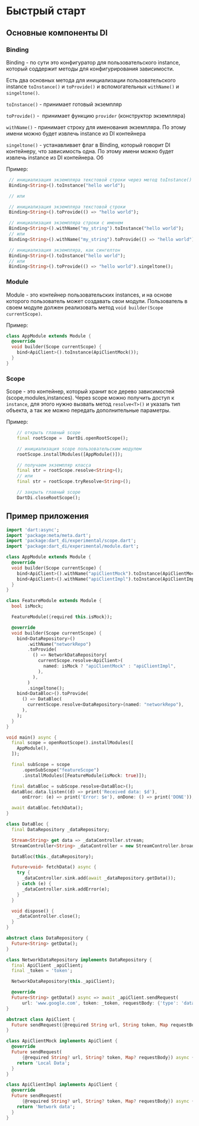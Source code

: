 # Быстрый старт

## Основные компоненты DI


### Binding

Binding - по сути это конфигуратор  для  пользовательского instance, который соддержит методы для конфигурирования зависимости.

Есть два основных метода для инициализации пользовательского instance `toInstance()` и `toProvide()` и вспомогательных `withName()` и `singeltone()`.

`toInstance()` - принимает готовый экземпляр

`toProvide()` -  принимает функцию `provider` (конструктор экземпляра)

`withName()` - принимает строку для именования экземпляра. По этому имени можно будет извлечь instance из  DI контейнера

`singeltone()` -  устанавливает флаг в Binding, который говорит DI контейнеру, что зависимость одна. По этому имени можно будет извлечь instance из  DI контейнера. Об

Пример:

```dart
 // инициализация экземпляра текстовой строки через метод toInstance()
 Binding<String>().toInstance("hello world");

 // или

 // инициализация экземпляра текстовой строки
 Binding<String>().toProvide(() => "hello world");

 // инициализация экземпляра строки с именем
 Binding<String>().withName("my_string").toInstance("hello world");
 // или
 Binding<String>().withName("my_string").toProvide(() => "hello world");

 // инициализация экземпляра, как сингелтон
 Binding<String>().toInstance("hello world");
 // или
 Binding<String>().toProvide(() => "hello world").singeltone();

```

### Module

Module - это контейнер пользовательских instances, и на основе которого пользователь может создавать свои модули. Пользователь в своем модуле должен реализовать метод `void builder(Scope currentScope)`.


Пример:

```dart
class AppModule extends Module {
  @override
  void builder(Scope currentScope) {
    bind<ApiClient>().toInstance(ApiClientMock());
  }
}
```

### Scope

Scope - это контейнер, который хранит все дерево зависимостей (scope,modules,instances).
Через scope можно получить доступ к `instance`, для этого нужно вызвать метод `resolve<T>()` и указать тип объекта, а так же можно передать дополнительные параметры.

Пример:

```dart
    // открыть главный scope
    final rootScope =  DartDi.openRootScope();

    // инициализация scope пользовательским модулем
    rootScope.installModules([AppModule()]);

    // получаем экземпляр класса 
    final str = rootScope.resolve<String>();
    // или
    final str = rootScope.tryResolve<String>();

    // закрыть главный scope
    DartDi.closeRootScope();
```

## Пример приложения


```dart
import 'dart:async';
import 'package:meta/meta.dart';
import 'package:dart_di/experimental/scope.dart';
import 'package:dart_di/experimental/module.dart';

class AppModule extends Module {
  @override
  void builder(Scope currentScope) {
    bind<ApiClient>().withName("apiClientMock").toInstance(ApiClientMock());
    bind<ApiClient>().withName("apiClientImpl").toInstance(ApiClientImpl());
  }
}

class FeatureModule extends Module {
  bool isMock;

  FeatureModule({required this.isMock});

  @override
  void builder(Scope currentScope) {
    bind<DataRepository>()
        .withName("networkRepo")
        .toProvide(
          () => NetworkDataRepository(
            currentScope.resolve<ApiClient>(
              named: isMock ? "apiClientMock" : "apiClientImpl",
            ),
          ),
        )
        .singeltone();
    bind<DataBloc>().toProvide(
      () => DataBloc(
        currentScope.resolve<DataRepository>(named: "networkRepo"),
      ),
    );
  }
}

void main() async {
  final scope = openRootScope().installModules([
    AppModule(),
  ]);

  final subScope = scope
      .openSubScope("featureScope")
      .installModules([FeatureModule(isMock: true)]);

  final dataBloc = subScope.resolve<DataBloc>();
  dataBloc.data.listen((d) => print('Received data: $d'),
      onError: (e) => print('Error: $e'), onDone: () => print('DONE'));

  await dataBloc.fetchData();
}

class DataBloc {
  final DataRepository _dataRepository;

  Stream<String> get data => _dataController.stream;
  StreamController<String> _dataController = new StreamController.broadcast();

  DataBloc(this._dataRepository);

  Future<void> fetchData() async {
    try {
      _dataController.sink.add(await _dataRepository.getData());
    } catch (e) {
      _dataController.sink.addError(e);
    }
  }

  void dispose() {
    _dataController.close();
  }
}

abstract class DataRepository {
  Future<String> getData();
}

class NetworkDataRepository implements DataRepository {
  final ApiClient _apiClient;
  final _token = 'token';

  NetworkDataRepository(this._apiClient);

  @override
  Future<String> getData() async => await _apiClient.sendRequest(
      url: 'www.google.com', token: _token, requestBody: {'type': 'data'});
}

abstract class ApiClient {
  Future sendRequest({@required String url, String token, Map requestBody});
}

class ApiClientMock implements ApiClient {
  @override
  Future sendRequest(
      {@required String? url, String? token, Map? requestBody}) async {
    return 'Local Data';
  }
}

class ApiClientImpl implements ApiClient {
  @override
  Future sendRequest(
      {@required String? url, String? token, Map? requestBody}) async {
    return 'Network data';
  }
}
```